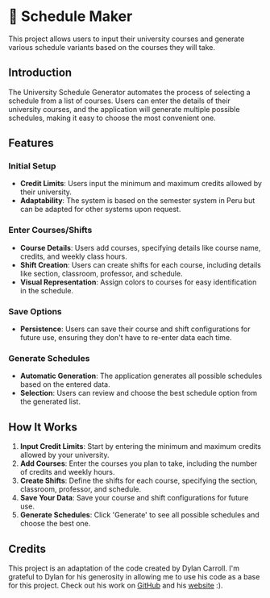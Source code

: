 # 📅 Schedule Maker

This project allows users to input their university courses and generate various schedule variants based on the courses they will take.

## Introduction

The University Schedule Generator automates the process of selecting a schedule from a list of courses. Users can enter the details of their university courses, and the application will generate multiple possible schedules, making it easy to choose the most convenient one.

## Features

### Initial Setup

- **Credit Limits**: Users input the minimum and maximum credits allowed by their university.
- **Adaptability**: The system is based on the semester system in Peru but can be adapted for other systems upon request.

### Enter Courses/Shifts

- **Course Details**: Users add courses, specifying details like course name, credits, and weekly class hours.
- **Shift Creation**: Users can create shifts for each course, including details like section, classroom, professor, and schedule.
- **Visual Representation**: Assign colors to courses for easy identification in the schedule.

### Save Options

- **Persistence**: Users can save their course and shift configurations for future use, ensuring they don't have to re-enter data each time.

### Generate Schedules

- **Automatic Generation**: The application generates all possible schedules based on the entered data.
- **Selection**: Users can review and choose the best schedule option from the generated list.

## How It Works

1. **Input Credit Limits**: Start by entering the minimum and maximum credits allowed by your university.
2. **Add Courses**: Enter the courses you plan to take, including the number of credits and weekly hours.
3. **Create Shifts**: Define the shifts for each course, specifying the section, classroom, professor, and schedule.
4. **Save Your Data**: Save your course and shift configurations for future use.
5. **Generate Schedules**: Click 'Generate' to see all possible schedules and choose the best one.

## Credits

This project is an adaptation of the code created by Dylan Carroll. I'm grateful to Dylan for his generosity in allowing me to use his code as a base for this project. Check out his work on [GitHub](https://github.com/DylanScottCarroll/) and his [website](https://www.dylancarroll.net/) :).